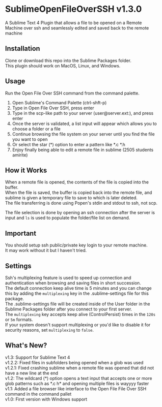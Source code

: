 # SublimeOpenFileOverSSH v1.3.0
A Sublime Text 4 Plugin that allows a file to be opened on a Remote Machine over ssh and seamlessly edited and saved back to the remote machine

## Installation
Clone or download this repo into the Sublime Packages folder.<br>
This plugin should work on MacOS, Linux, and Windows.

## Usage
Run the Open File Over SSH command from the command palette.
1. Open Sublime's Command Palette (ctrl-shft-p)
2. Type in Open File Over SSH, press enter
3. Type in the scp-like path to your server (user<span>@server.</span>ext:), and press enter
4. Once the server is validated, a list input will appear which allows you to choose a folder or a file
5. Continue browsing the file system on your server until you find the file you want to open
6. Or select the star (\*) option to enter a pattern like \*.c \*.h
7. Enjoy finally being able to edit a remote file in sublime (2505 students amirite)

## How it Works
When a remote file is opened, the contents of the file is copied into the buffer.<br>
When the file is saved, the buffer is copied back into the remote file, and sublime is given a temporary file to save to which is later deleted.<br>
The file transferring is done using Popen's stdin and stdout to ssh, not scp.

The file selection is done by opening an ssh connection after the server is input and `ls` is used to populate the folder/file list on demand.

## Important
You should setup ssh public/private key login to your remote machine.<br>
It may work without it but I haven't tried.

## Settings
Ssh's multiplexing feature is used to speed up connection and authentication when browsing and saving files in short succession.<br>
The default connection keep alive time is 5 minutes and you can change this by adding the `multiplexing` key in the .sublime-settings file for this package.<br>
The .sublime-settings file will be created inside of the User folder in the Sublime Packages folder after you connect to your first server.<br>
The `multiplexing` key accepts keep alive (ControlPersist) times in the `120s` or `5m` formats.<br>
If your system doesn't support multiplexing or you'd like to disable it for security reasons, set `multiplexing` to `false`.


## What's New?
v1.3: Support for Sublime Text 4<br>
v1.2.2: Fixed files in subfolders being opened when a glob was used<br>
v1.2.1: Fixed crashing sublime when a remote file was opened that did not have a new line at the end<br>
v1.2: The wildcard (\*) option opens a text input that accepts one or more glob patterns such as \*.c h\* and opening multiple files is wayyyy faster<br>
v1.1: Added a file browser like interface to the Open File File Over SSH command in the command pallet<br>
v1.0: First version with Windows support
